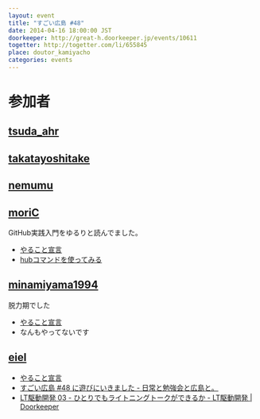 ```yaml
---
layout: event
title: "すごい広島 #48"
date: 2014-04-16 18:00:00 JST
doorkeeper: http://great-h.doorkeeper.jp/events/10611
togetter: http://togetter.com/li/655845
place: doutor_kamiyacho
categories: events
---
```


# 参加者


## [tsuda_ahr](http://twitter.com/tsuda_ahr)


## [takatayoshitake](http://twitter.com/takatayoshitake)


## [nemumu](https://github.com/nemumu)


## [moriC](https://github.com/moriC)


GitHub実践入門をゆるりと読んでました。

* [やること宣言](https://github.com/great-h/great-h.github.io/issues/829)
* [hubコマンドを使ってみる](http://moric-life.tumblr.com/post/82884527088/hub)

## [minamiyama1994](https://github.com/minamiyama1994)

脱力期でした

* [やること宣言](https://github.com/great-h/great-h.github.io/issues/826)
* なんもやってないです


## [eiel](http://eiel.info/)

* [やること宣言](https://github.com/great-h/great-h.github.io/issues/828)
* [すごい広島 #48 に遊びにいきました - 日常と勉強会と広島と。](http://eielh-life.tumblr.com/post/82884161259/48)
* [LT駆動開発 03 - ひとりでもライトニングトークができるか - LT駆動開発 | Doorkeeper](http://ltdd.doorkeeper.jp/events/10730)
